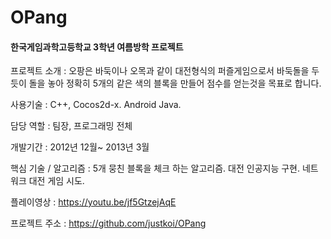 # OPang
#### 한국게임과학고등학교 3학년 여름방학 프로젝트

프로젝트 소개 : 오팡은 바둑이나 오목과 같이 대전형식의 퍼즐게임으로서 바둑돌을 두듯이 돌을 놓아 정확히 5개의 같은 색의 블록을 만들어 점수를 얻는것을 목표로 합니다.

사용기술 : C++, Cocos2d-x. Android Java.

담당 역할 : 팀장, 프로그래밍 전체

개발기간 : 2012년 12월~ 2013년 3월

핵심 기술 / 알고리즘 : 5개 뭉친 블록을 체크 하는 알고리즘. 대전 인공지능 구현. 네트워크 대전 게임 시도.

플레이영상 : https://youtu.be/jf5GtzejAqE

프로젝트 주소 : https://github.com/justkoi/OPang
